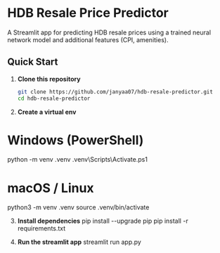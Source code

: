 # HDB Resale Price Predictor

A Streamlit app for predicting HDB resale prices using a trained neural network model and additional features (CPI, amenities).

## Quick Start

1. **Clone this repository**  
   ```bash
   git clone https://github.com/janyaa07/hdb-resale-predictor.git
   cd hdb-resale-predictor

2. **Create a virtual env**
# Windows (PowerShell)
python -m venv .venv
.venv\Scripts\Activate.ps1

# macOS / Linux
python3 -m venv .venv
source .venv/bin/activate

3. **Install dependencies**
pip install --upgrade pip
pip install -r requirements.txt

4. **Run the streamlit app**
streamlit run app.py
